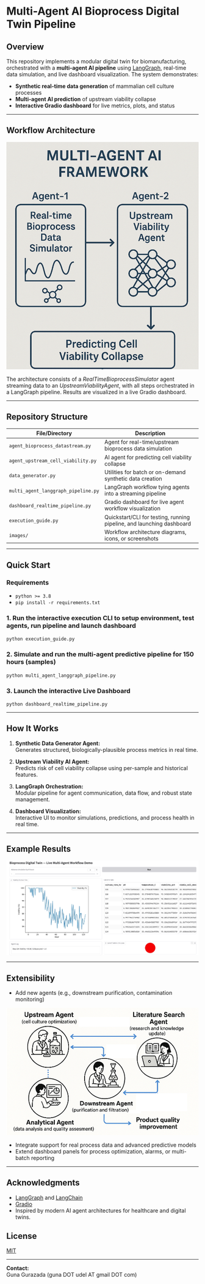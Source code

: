 # Multi-Agent AI Bioprocess Digital Twin Pipeline

## Overview

This repository implements a modular digital twin for biomanufacturing, orchestrated with a **multi-agent AI pipeline** using [LangGraph](https://langchain-ai.github.io/langgraph/concepts/multi_agent/), real-time data simulation, and live dashboard visualization. The system demonstrates:
- **Synthetic real-time data generation** of mammalian cell culture processes
- **Multi-agent AI prediction** of upstream viability collapse
- **Interactive Gradio dashboard** for live metrics, plots, and status

---

## Workflow Architecture

<!--
**Insert workflow architecture diagram or image here**
-->
![Workflow Diagram](images/multi-agent-architecture.png)

The architecture consists of a _RealTimeBioprocessSimulator_ agent streaming data to an _UpstreamViabilityAgent_, with all steps orchestrated in a LangGraph pipeline. Results are visualized in a live Gradio dashboard.

---

## Repository Structure

| File/Directory                      | Description                                              |
| ----------------------------------- | -------------------------------------------------------- |
| `agent_bioprocess_datastream.py`    | Agent for real-time/upstream bioprocess data simulation  |
| `agent_upstream_cell_viability.py`  | AI agent for predicting cell viability collapse          |
| `data_generator.py`                 | Utilities for batch or on-demand synthetic data creation |
| `multi_agent_langgraph_pipeline.py` | LangGraph workflow tying agents into a streaming pipeline|
| `dashboard_realtime_pipeline.py`    | Gradio dashboard for live agent workflow visualization   |
| `execution_guide.py`                | Quickstart/CLI for testing, running pipeline, and launching dashboard |
| `images/`                           | Workflow architecture diagrams, icons, or screenshots  |

---

## Quick Start

### Requirements

- `python >= 3.8`
- `pip install -r requirements.txt`

### 1. Run the interactive execution CLI to setup environment, test agents, run pipeline and launch dashboard
```
python execution_guide.py
```

### 2. Simulate and run the multi-agent predictive pipeline for 150 hours (samples)
```
python multi_agent_langgraph_pipeline.py
```

### 3. Launch the interactive Live Dashboard
```
python dashboard_realtime_pipeline.py
```

---

## How It Works

1. **Synthetic Data Generator Agent:**  
   Generates structured, biologically-plausible process metrics in real time.

2. **Upstream Viability AI Agent:**  
   Predicts risk of cell viability collapse using per-sample and historical features.

3. **LangGraph Orchestration:**  
   Modular pipeline for agent communication, data flow, and robust state management.

4. **Dashboard Visualization:**  
   Interactive UI to monitor simulations, predictions, and process health in real time.

---

## Example Results

<!--
Add images or plots from the dashboard, such as:
- Sample plot of viability percent over batch time
- Real-time dashboard screenshot
- Agent status “Collapse/No Collapse” icons
-->
![Dashboard Screenshot](images/dashboard.png)


---

## Extensibility

- Add new agents (e.g., downstream purification, contamination monitoring)

![Digital Twin](images/digital-twin.png)

- Integrate support for real process data and advanced predictive models
- Extend dashboard panels for process optimization, alarms, or multi-batch reporting


---

## Acknowledgments

- [LangGraph](https://langchain-ai.github.io/langgraph/) and [LangChain](https://python.langchain.com/docs/)
- [Gradio](https://gradio.app/)
- Inspired by modern AI agent architectures for healthcare and digital twins.

## License

[MIT](https://mit-license.org/)

---

**Contact:**  
Guna Gurazada (guna DOT udel AT gmail DOT com)


